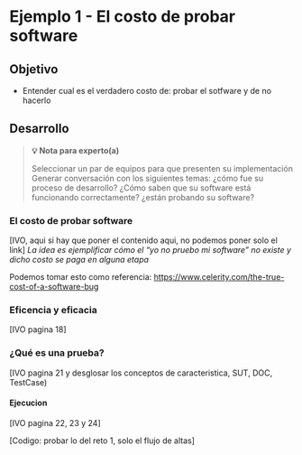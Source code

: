 # Ejemplo 1 - El costo de probar software

## Objetivo

* Entender cual es el verdadero costo de: probar el sotfware y de no hacerlo

## Desarrollo

>**💡 Nota para experto(a)**
>
> Seleccionar un par de equipos para que presenten su implementación
> Generar conversación con los siguientes temas: ¿cómo fue su proceso de desarrollo? ¿Cómo saben que su software está funcionando correctamente? ¿están probando su software?

### El costo de probar software

[IVO, aqui si hay que poner el contenido aqui, no podemos poner solo el link] *La idea es ejemplificar cómo el “yo no pruebo mi software” no existe y dicho costo se paga en alguna etapa*

Podemos tomar esto como referencia: https://www.celerity.com/the-true-cost-of-a-software-bug 



### Eficencia y eficacia

[IVO pagina 18]


### ¿Qué es una prueba?

[IVO pagina 21 y desglosar los conceptos de caracteristica, SUT, DOC, TestCase)

#### Ejecucion

[IVO pagina 22, 23 y 24]


[Codigo: probar lo del reto 1, solo el flujo de altas]


